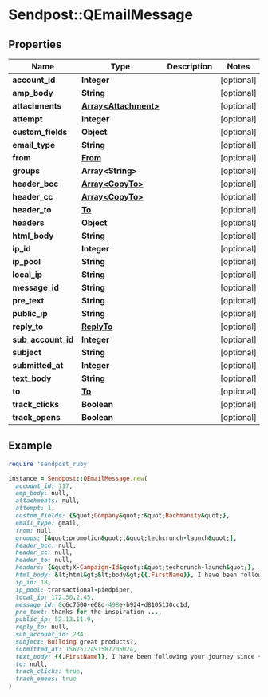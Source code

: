 # Sendpost::QEmailMessage

## Properties

| Name | Type | Description | Notes |
| ---- | ---- | ----------- | ----- |
| **account_id** | **Integer** |  | [optional] |
| **amp_body** | **String** |  | [optional] |
| **attachments** | [**Array&lt;Attachment&gt;**](Attachment.md) |  | [optional] |
| **attempt** | **Integer** |  | [optional] |
| **custom_fields** | **Object** |  | [optional] |
| **email_type** | **String** |  | [optional] |
| **from** | [**From**](From.md) |  | [optional] |
| **groups** | **Array&lt;String&gt;** |  | [optional] |
| **header_bcc** | [**Array&lt;CopyTo&gt;**](CopyTo.md) |  | [optional] |
| **header_cc** | [**Array&lt;CopyTo&gt;**](CopyTo.md) |  | [optional] |
| **header_to** | [**To**](To.md) |  | [optional] |
| **headers** | **Object** |  | [optional] |
| **html_body** | **String** |  | [optional] |
| **ip_id** | **Integer** |  | [optional] |
| **ip_pool** | **String** |  | [optional] |
| **local_ip** | **String** |  | [optional] |
| **message_id** | **String** |  | [optional] |
| **pre_text** | **String** |  | [optional] |
| **public_ip** | **String** |  | [optional] |
| **reply_to** | [**ReplyTo**](ReplyTo.md) |  | [optional] |
| **sub_account_id** | **Integer** |  | [optional] |
| **subject** | **String** |  | [optional] |
| **submitted_at** | **Integer** |  | [optional] |
| **text_body** | **String** |  | [optional] |
| **to** | [**To**](To.md) |  | [optional] |
| **track_clicks** | **Boolean** |  | [optional] |
| **track_opens** | **Boolean** |  | [optional] |

## Example

```ruby
require 'sendpost_ruby'

instance = Sendpost::QEmailMessage.new(
  account_id: 117,
  amp_body: null,
  attachments: null,
  attempt: 1,
  custom_fields: {&quot;Company&quot;:&quot;Bachmanity&quot;},
  email_type: gmail,
  from: null,
  groups: [&quot;promotion&quot;,&quot;techcrunch-launch&quot;],
  header_bcc: null,
  header_cc: null,
  header_to: null,
  headers: {&quot;X-Campaign-Id&quot;:&quot;techcrunch-launch&quot;},
  html_body: &lt;html&gt;&lt;body&gt;{{.FirstName}}, I have been following your journey since {{.Company}} days. Just wanted to thank you for inspiring us.&lt;/body&gt;&lt;/html&gt;,
  ip_id: 18,
  ip_pool: transactional-piedpiper,
  local_ip: 172.30.2.45,
  message_id: 0c6c7600-e68d-498e-b924-d8105130cc1d,
  pre_text: thanks for the inspiration ...,
  public_ip: 52.13.11.9,
  reply_to: null,
  sub_account_id: 234,
  subject: Building great products?,
  submitted_at: 1567512491587205024,
  text_body: {{.FirstName}}, I have been following your journey since {{.Company}} days. Just wanted to thank you for inspiring us.,
  to: null,
  track_clicks: true,
  track_opens: true
)
```

